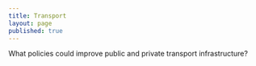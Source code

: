 ```yaml
---
title: Transport
layout: page
published: true
---
```


What policies could improve public and private transport infrastructure?
